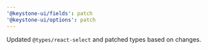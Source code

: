 ```yaml
---
'@keystone-ui/fields': patch
'@keystone-ui/options': patch
---
```


Updated `@types/react-select` and patched types based on changes.
